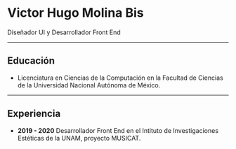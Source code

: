 # Victor Hugo Molina Bis

Diseñador UI y Desarrollador Front End

---

## Educación

* Licenciatura en Ciencias de la Computación en la Facultad de Ciencias de la Universidad Nacional Autónoma de México.

---

## Experiencia

* **2019 - 2020** Desarrollador Front End en el Intituto de Investigaciones Estéticas de la UNAM, proyecto MUSICAT.
